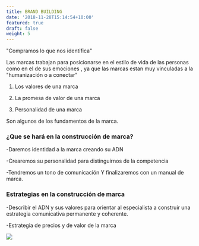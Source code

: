 ```yaml
---
title: BRAND BUILDING
date: '2018-11-28T15:14:54+10:00'
featured: true
draft: false
weight: 5
---
```

"Compramos lo que nos identifica"

Las marcas trabajan para posicionarse en el estilo de vida de las personas como en el de sus emociones , ya que las marcas estan muy vinculadas a la "humanización o a conectar"

1.  Los valores de una marca

2.  La promesa de valor de una marca

3.  Personalidad de una marca

Son algunos de los fundamentos de la marca.

### **¿Que se hará en la construcción de marca?**

\-Daremos identidad a la marca creando su ADN

\-Crearemos su personalidad para distinguirnos de la competencia

\-Tendremos un tono de comunicación Y finalizaremos con un manual de marca.

### &#xD;&#xA;**Estrategias en la construcción de marca**

\-Describir el ADN y sus valores para orientar al especialista a construir una estrategia comunicativa permanente y coherente.

\-Estrategia de precios y de valor de la marca

![](https://www.pantoglot.com/wp-content/uploads/2020/07/branding-1890x945.png)
